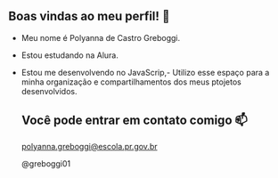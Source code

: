 ## Boas vindas ao meu perfil! 💟

- Meu nome é Polyanna de Castro Greboggi.
- Estou estudando na Alura.
- Estou me desenvolvendo no JavaScrip,- Utilizo esse espaço para a minha organização e compartilhamentos dos meus ptojetos desenvolvidos.

  ## Você pode entrar em contato comigo 📫
   polyanna.greboggi@escola.pr.gov.br

  @greboggi01
